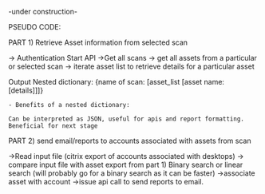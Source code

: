 -under construction-

PSEUDO CODE:


PART 1) Retrieve Asset information from selected scan

-> Authentication Start API
->Get all scans
-> get all assets from a particular or selected scan
-> iterate asset list to retrieve details for a particular asset

Output Nested dictionary:
 {name of scan: [asset_list [asset name: [details]]]}


	- Benefits of a nested dictionary:

	Can be interpreted as JSON, useful for apis and report formatting. Beneficial for next stage


PART 2) send email/reports to accounts associated with assets from scan

->Read input file (citrix export of accounts associated with desktops)
-> compare input file with asset export from part 1)
	Binary search or linear search (will probably go for a binary search as it can be faster)
->associate asset with account
->issue api call to send reports to email.
